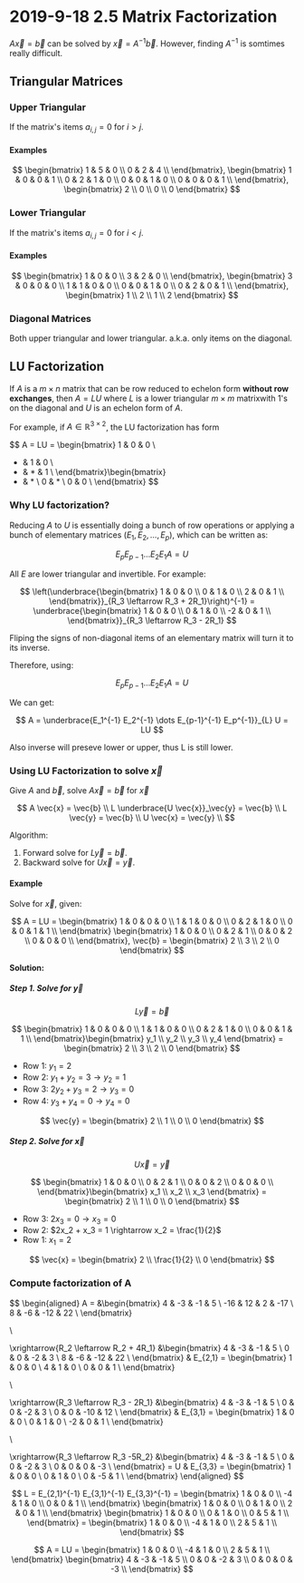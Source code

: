 # 2019-9-18 2.5 Matrix Factorization
$A \vec{x} = \vec{b}$ can be solved by $\vec{x} = A^{-1}\vec{b}$. However, finding $A^{-1}$ is somtimes really difficult.

## Triangular Matrices
### Upper Triangular
If the matrix's items $a_{i,j} = 0$ for $i > j$.

#### Examples
$$
\begin{bmatrix}
  1 & 5 & 0 \\
  0 & 2 & 4 \\
\end{bmatrix},
\begin{bmatrix}
  1 & 0 & 0 & 1 \\
  0 & 2 & 1 & 0 \\
  0 & 0 & 1 & 0 \\
  0 & 0 & 0 & 1 \\
\end{bmatrix},
\begin{bmatrix}
  2 \\ 0 \\ 0 \\ 0
\end{bmatrix}
$$

### Lower Triangular
If the matrix's items $a_{i,j} = 0$ for $i < j$.

#### Examples
$$
\begin{bmatrix}
  1 & 0 & 0 \\
  3 & 2 & 0 \\
\end{bmatrix},
\begin{bmatrix}
  3 & 0 & 0 & 0 \\
  1 & 1 & 0 & 0 \\
  0 & 0 & 1 & 0 \\
  0 & 2 & 0 & 1 \\
\end{bmatrix},
\begin{bmatrix}
  1 \\ 2 \\ 1 \\ 2
\end{bmatrix}
$$

### Diagonal Matrices
Both upper triangular and lower triangular. a.k.a. only items on the diagonal.

## LU Factorization
If $A$ is a $m \times n$ matrix that can be row reduced to echelon form **without row exchanges**, then $A = LU$ where $L$ is a lower triangular $m \times m$ matrixwith 1's on the diagonal and $U$ is an echelon form of $A$.

For example, if $A \in \mathbb{R}^{3 \times 2}$, the LU factorization has form

$$
A = LU = \begin{bmatrix}
  1 & 0 & 0 \\
  * & 1 & 0 \\
  * & * & 1 \\
\end{bmatrix}\begin{bmatrix}
  * & * \\
  0 & * \\
  0 & 0 \\
\end{bmatrix}
$$

### Why LU factorization?
Reducing $A$ to $U$ is essentially doing a bunch of row operations or applying a bunch of elementary matrices ($E_1, E_2, \dots, E_p$), which can be written as:

$$
E_p E_{p-1} \dots E_2 E_1 A = U
$$

All $E$ are lower triangular and invertible. For example:

$$
\left(\underbrace{\begin{bmatrix}
  1 & 0 & 0 \\
  0 & 1 & 0 \\
  2 & 0 & 1 \\
\end{bmatrix}}_{R_3 \leftarrow R_3 + 2R_1}\right)^{-1} = \underbrace{\begin{bmatrix}
  1 & 0 & 0 \\
  0 & 1 & 0 \\
  -2 & 0 & 1 \\
\end{bmatrix}}_{R_3 \leftarrow R_3 - 2R_1}
$$

Fliping the signs of non-diagonal items of an elementary matrix will turn it to its inverse.

Therefore, using:

$$
E_p E_{p-1} \dots E_2 E_1 A = U
$$

We can get:

$$
A = \underbrace{E_1^{-1} E_2^{-1} \dots E_{p-1}^{-1} E_p^{-1}}_{L} U = LU
$$

Also inverse will preseve lower or upper, thus L is still lower.

### Using LU Factorization to solve $\vec{x}$
Give $A$ and $\vec{b}$, solve $A\vec{x} = \vec{b}$ for $\vec{x}$

$$
A \vec{x} = \vec{b} \\
L \underbrace{U \vec{x}}_\vec{y} = \vec{b} \\
L \vec{y} = \vec{b} \\
U \vec{x} = \vec{y} \\
$$

Algorithm:

1. Forward solve for $L\vec{y} = \vec{b}$.
2. Backward solve for $U\vec{x} = \vec{y}$.

#### Example
Solve for $\vec{x}$, given:

$$
A = LU = \begin{bmatrix}
  1 & 0 & 0 & 0 \\
  1 & 1 & 0 & 0 \\
  0 & 2 & 1 & 0 \\
  0 & 0 & 1 & 1 \\
\end{bmatrix} \begin{bmatrix}
  1 & 0 & 0 \\
  0 & 2 & 1 \\
  0 & 0 & 2 \\
  0 & 0 & 0 \\
\end{bmatrix}, \vec{b} = \begin{bmatrix}
  2 \\ 3 \\ 2 \\ 0
\end{bmatrix}
$$

**Solution:**

##### Step 1. Solve for $\vec{y}$
$$
L\vec{y} = \vec{b}
$$

$$
\begin{bmatrix}
  1 & 0 & 0 & 0 \\
  1 & 1 & 0 & 0 \\
  0 & 2 & 1 & 0 \\
  0 & 0 & 1 & 1 \\
\end{bmatrix}\begin{bmatrix}
  y_1 \\ y_2 \\ y_3 \\ y_4
\end{bmatrix} = \begin{bmatrix}
  2 \\ 3 \\ 2 \\ 0
\end{bmatrix}
$$

- Row 1: $y_1 = 2$
- Row 2: $y_1 + y_2 = 3 \rightarrow y_2 = 1$
- Row 3: $2y_2 + y_3 = 2 \rightarrow y_3 = 0$
- Row 4: $y_3 + y_4 = 0 \rightarrow y_4 = 0$

$$
\vec{y} = \begin{bmatrix}
  2 \\ 1 \\ 0 \\ 0
\end{bmatrix}
$$

##### Step 2. Solve for $\vec{x}$
$$
U\vec{x} = \vec{y}
$$

$$
\begin{bmatrix}
  1 & 0 & 0 \\
  0 & 2 & 1 \\
  0 & 0 & 2 \\
  0 & 0 & 0 \\
\end{bmatrix}\begin{bmatrix}
  x_1 \\ x_2 \\ x_3
\end{bmatrix} = \begin{bmatrix}
  2 \\ 1 \\ 0 \\ 0
\end{bmatrix}
$$

- Row 3: $2x_3 = 0 \rightarrow x_3 = 0$
- Row 2: $2x_2 + x_3 = 1 \rightarrow x_2 = \frac{1}{2}$
- Row 1: $x_1 = 2$

$$
\vec{x} = \begin{bmatrix}
  2 \\ \frac{1}{2} \\ 0
\end{bmatrix}
$$

### Compute factorization of A
$$
\begin{aligned}
  A =
  &\begin{bmatrix}
    4 & -3 & -1 & 5 \\
    -16 & 12 & 2 & -17 \\
    8 & -6 & -12 & 22 \\
  \end{bmatrix}

  \\

  \xrightarrow{R_2 \leftarrow R_2 + 4R_1}
  &\begin{bmatrix}
    4 & -3 & -1 & 5 \\
    0 & 0 & -2 & 3 \\
    8 & -6 & -12 & 22 \\
  \end{bmatrix}
  & E_{2,1} = \begin{bmatrix}
    1 & 0 & 0 \\
    4 & 1 & 0 \\
    0 & 0 & 1 \\
  \end{bmatrix}

  \\

  \xrightarrow{R_3 \leftarrow R_3 - 2R_1}
  &\begin{bmatrix}
    4 & -3 & -1 & 5 \\
    0 & 0 & -2 & 3 \\
    0 & 0 & -10 & 12 \\
  \end{bmatrix}
  & E_{3,1} = \begin{bmatrix}
    1 & 0 & 0 \\
    0 & 1 & 0 \\
    -2 & 0 & 1 \\
  \end{bmatrix}

  \\

  \xrightarrow{R_3 \leftarrow R_3 -5R_2}
  &\begin{bmatrix}
    4 & -3 & -1 & 5 \\
    0 & 0 & -2 & 3 \\
    0 & 0 & 0 & -3 \\
  \end{bmatrix} = U
  & E_{3,3} = \begin{bmatrix}
    1 & 0 & 0 \\
    0 & 1 & 0 \\
    0 & -5 & 1 \\
  \end{bmatrix}
\end{aligned}
$$

$$
L = E_{2,1}^{-1} E_{3,1}^{-1} E_{3,3}^{-1} = \begin{bmatrix}
  1 & 0 & 0 \\
  -4 & 1 & 0 \\
  0 & 0 & 1 \\
\end{bmatrix} \begin{bmatrix}
  1 & 0 & 0 \\
  0 & 1 & 0 \\
  2 & 0 & 1 \\
\end{bmatrix} \begin{bmatrix}
  1 & 0 & 0 \\
  0 & 1 & 0 \\
  0 & 5 & 1 \\
\end{bmatrix} = \begin{bmatrix}
  1 & 0 & 0 \\
  -4 & 1 & 0 \\
  2 & 5 & 1 \\
\end{bmatrix}
$$

$$
A = LU = \begin{bmatrix}
  1 & 0 & 0 \\
  -4 & 1 & 0 \\
  2 & 5 & 1 \\
\end{bmatrix} \begin{bmatrix}
    4 & -3 & -1 & 5 \\
    0 & 0 & -2 & 3 \\
    0 & 0 & 0 & -3 \\
  \end{bmatrix}
$$